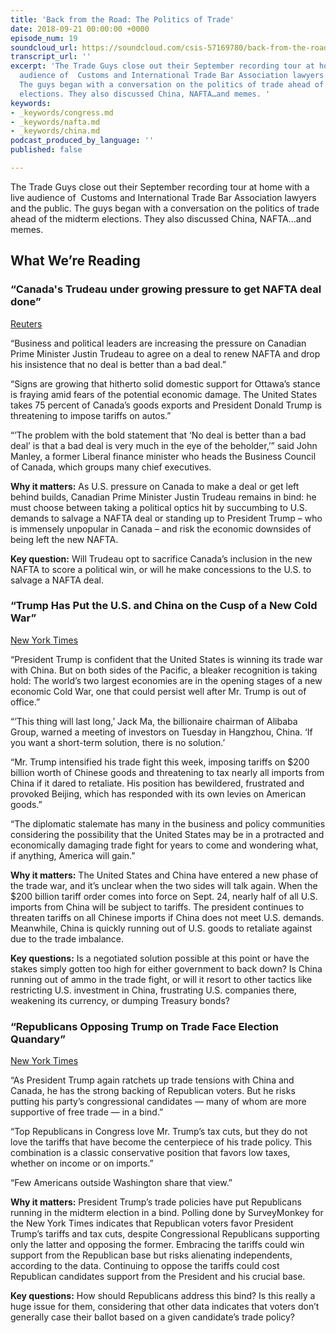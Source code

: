 ```yaml
---
title: 'Back from the Road: The Politics of Trade'
date: 2018-09-21 00:00:00 +0000
episode_num: 19
soundcloud_url: https://soundcloud.com/csis-57169780/back-from-the-road-the-politics-of-trade
transcript_url: ''
excerpt: 'The Trade Guys close out their September recording tour at home with a live
  audience of  Customs and International Trade Bar Association lawyers and the public.
  The guys began with a conversation on the politics of trade ahead of the midterm
  elections. They also discussed China, NAFTA…and memes. '
keywords:
- _keywords/congress.md
- _keywords/nafta.md
- _keywords/china.md
podcast_produced_by_language: ''
published: false

---
```

The Trade Guys close out their September recording tour at home with a live audience of  Customs and International Trade Bar Association lawyers and the public. The guys began with a conversation on the politics of trade ahead of the midterm elections. They also discussed China, NAFTA…and memes. 

## What We’re Reading

### “Canada's Trudeau under growing pressure to get NAFTA deal done” 

[Reuters](https://www.reuters.com/article/us-trade-nafta/canadas-trudeau-under-growing-pressure-to-get-nafta-deal-done-idUSKCN1LY2RY)

“Business and political leaders are increasing the pressure on Canadian Prime Minister Justin Trudeau to agree on a deal to renew NAFTA and drop his insistence that no deal is better than a bad deal.”

“Signs are growing that hitherto solid domestic support for Ottawa’s stance is fraying amid fears of the potential economic damage. The United States takes 75 percent of Canada’s goods exports and President Donald Trump is threatening to impose tariffs on autos.”

“’The problem with the bold statement that ‘No deal is better than a bad deal’ is that a bad deal is very much in the eye of the beholder,’” said John Manley, a former Liberal finance minister who heads the Business Council of Canada, which groups many chief executives.

**Why it matters:** As U.S. pressure on Canada to make a deal or get left behind builds, Canadian Prime Minister Justin Trudeau remains in bind: he must choose between taking a political optics hit by succumbing to U.S. demands to salvage a NAFTA deal or standing up to President Trump – who is immensely unpopular in Canada – and risk the economic downsides of being left the new NAFTA. 

**Key question:** Will Trudeau opt to sacrifice Canada’s inclusion in the new NAFTA to score a political win, or will he make concessions to the U.S. to salvage a NAFTA deal. 

### “Trump Has Put the U.S. and China on the Cusp of a New Cold War” 

[New York Times](https://www.nytimes.com/2018/09/19/us/politics/trump-china-trade-war.html)

“President Trump is confident that the United States is winning its trade war with China. But on both sides of the Pacific, a bleaker recognition is taking hold: The world’s two largest economies are in the opening stages of a new economic Cold War, one that could persist well after Mr. Trump is out of office.”

“’This thing will last long,’ Jack Ma, the billionaire chairman of Alibaba Group, warned a meeting of investors on Tuesday in Hangzhou, China. ‘If you want a short-term solution, there is no solution.’

“Mr. Trump intensified his trade fight this week, imposing tariffs on $200 billion worth of Chinese goods and threatening to tax nearly all imports from China if it dared to retaliate. His position has bewildered, frustrated and provoked Beijing, which has responded with its own levies on American goods.”

“The diplomatic stalemate has many in the business and policy communities considering the possibility that the United States may be in a protracted and economically damaging trade fight for years to come and wondering what, if anything, America will gain.”

**Why it matters:** The United States and China have entered a new phase of the trade war, and it’s unclear when the two sides will talk again. When the $200 billion tariff order comes into force on Sept. 24, nearly half of all U.S. imports from China will be subject to tariffs. The president continues to threaten tariffs on all Chinese imports if China does not meet U.S. demands. Meanwhile, China is quickly running out of U.S. goods to retaliate against due to the trade imbalance. 

**Key questions:** Is a negotiated solution possible at this point or have the stakes simply gotten too high for either government to back down? Is China running out of ammo in the trade fight, or will it resort to other tactics like restricting U.S. investment in China, frustrating U.S. companies there, weakening its currency, or dumping Treasury bonds? 

### “Republicans Opposing Trump on Trade Face Election Quandary” 

[New York Times](https://www.nytimes.com/2018/09/18/business/economy/republicans-trump-trade.html) 

“As President Trump again ratchets up trade tensions with China and Canada, he has the strong backing of Republican voters. But he risks putting his party’s congressional candidates — many of whom are more supportive of free trade — in a bind.”

“Top Republicans in Congress love Mr. Trump’s tax cuts, but they do not love the tariffs that have become the centerpiece of his trade policy. This combination is a classic conservative position that favors low taxes, whether on income or on imports.”

“Few Americans outside Washington share that view.”

**Why it matters:** President Trump’s trade policies have put Republicans running in the midterm election in a bind. Polling done by SurveyMonkey for the New York Times indicates that Republican voters favor President Trump’s tariffs and tax cuts, despite Congressional Republicans supporting only the latter and opposing the former. Embracing the tariffs could win support from the Republican base but risks alienating independents, according to the data. Continuing to oppose the tariffs could cost Republican candidates support from the President and his crucial base. 

**Key questions:** How should Republicans address this bind? Is this really a huge issue for them, considering that other data indicates that voters don’t generally case their ballot based on a given candidate’s trade policy?